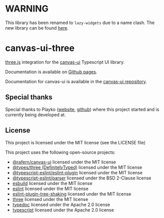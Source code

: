 # WARNING

This library has been renamed to `lazy-widgets` due to a name clash. The new library can be found [here](https://github.com/rafern/lazy-widgets).

# canvas-ui-three

[three.js](https://github.com/mrdoob/three.js) integration for the
[canvas-ui](https://github.com/rafern/canvas-ui) Typescript UI library.

Documentation is available on
[Github pages](https://rafern.github.io/canvas-ui-three/).

Documentation for canvas-ui is available in the
[canvas-ui repository](https://github.com/rafern/canvas-ui).

## Special thanks

Special thanks to Playko ([website](https://www.playko.com/),
[github](https://github.com/playkostudios)) where this project started and is
currently being developed at.

## License

This project is licensed under the MIT license (see the LICENSE file)

This project uses the following open-source projects:
- [@rafern/canvas-ui](https://github.com/rafern/canvas-ui) licensed under the MIT license
- [@types/three (DefinitelyTyped)](https://github.com/DefinitelyTyped/DefinitelyTyped/tree/master/types/three) licensed under the MIT license
- [@typescript-eslint/eslint-plugin](https://github.com/typescript-eslint/typescript-eslint/tree/master/packages/eslint-plugin) licensed under the MIT license
- [@typescript-eslint/parser](https://github.com/typescript-eslint/typescript-eslint/tree/master/packages/parser) licensed under the BSD 2-Clause license
- [esbuild](https://github.com/evanw/esbuild) licensed under the MIT license
- [eslint](https://github.com/eslint/eslint) licensed under the MIT license
- [eslint-plugin-tree-shaking](https://github.com/lukastaegert/eslint-plugin-tree-shaking) licensed under the MIT license
- [three](https://github.com/mrdoob/three.js) licensed under the MIT license
- [typedoc](https://github.com/TypeStrong/TypeDoc) licensed under the Apache 2.0 license
- [typescript](https://github.com/Microsoft/TypeScript) licensed under the Apache 2.0 license
